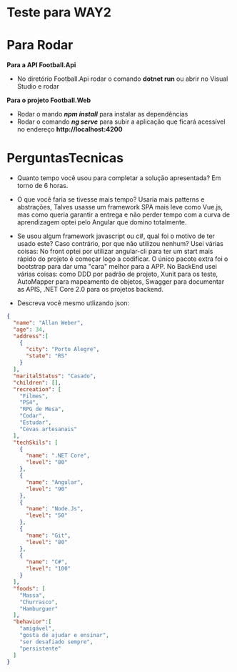 ﻿# Teste para WAY2

# Para Rodar
**Para a API Football.Api**
- No diretório Football.Api rodar o comando **dotnet run** ou abrir no Visual Studio e rodar

**Para o projeto Football.Web**

 - Rodar o mando ***npm install*** para instalar as dependências 
 - Rodar o comando ***ng serve*** para subir a aplicação que ficará acessível no endereço **http://localhost:4200**


# PerguntasTecnicas
 - Quanto tempo você usou para completar a solução apresentada? Em torno de 6 horas.

 - O que você faria se tivesse mais tempo? Usaria mais patterns e abstrações, Talves usasse um framework SPA mais leve como Vue.js, mas como queria garantir a entrega e não perder tempo com a curva de aprendizagem optei pelo Angular que domino totalmente.

 - Se usou algum framework javascript ou c#, qual foi o motivo de ter usado este? Caso contrário, por que não utilizou nenhum? Usei várias coisas: No front optei por utilizar angular-cli para ter um start mais rápido do projeto é começar logo a codificar. O único pacote extra foi o bootstrap para dar uma "cara" melhor para a APP. No BackEnd usei várias coisas: como DDD por padrão de projeto, Xunit para os teste, AutoMapper para mapeamento de objetos, Swagger para documentar as APIS, .NET Core 2.0 para os projetos backend.

 - Descreva você mesmo utlizando json: 
```json
{
  "name": "Allan Weber",
  "age": 34,
  "address":[
    {
      "city": "Porto Alegre",
      "state": "RS"
    } 
  ],
  "maritalStatus": "Casado",
  "children": [],
  "recreation": [
    "Filmes",
    "PS4",
    "RPG de Mesa",
    "Codar",
    "Estudar",
    "Cevas artesanais"
  ],
  "techSkils": [
    {
      "name": ".NET Core",
      "level": "80"
    },
    {
      "name": "Angular",
      "level": "90"
    },
    {
      "name": "Node.Js",
      "level": "50"
    },
    {
      "name": "Git",
      "level": "80"
    },
    {
      "name": "C#",
      "level": "100"
    }
  ],
  "foods": [
    "Massa",
    "Churrasco",
    "Hamburguer"
  ],
  "behavior":[
    "amigável",
    "gosta de ajudar e ensinar",
    "ser desafiado sempre",
    "persistente"
  ]
}
```
